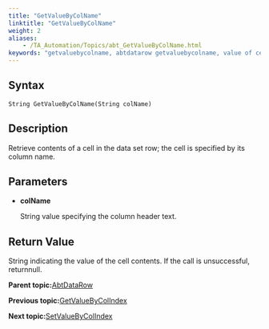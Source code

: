 ```yaml
--- 
title: "GetValueByColName"
linktitle: "GetValueByColName"
weight: 2
aliases: 
    - /TA_Automation/Topics/abt_GetValueByColName.html
keywords: "getvaluebycolname, abtdatarow getvaluebycolname, value of cell in selected row by column name, content of cell at intersection of selected row and column with specified name"
---
```


## Syntax

`String GetValueByColName(String colName)`

## Description

Retrieve contents of a cell in the data set row; the cell is specified by its column name.

## Parameters

-   **colName**

    String value specifying the column header text.


## Return Value

String indicating the value of the cell contents. If the call is unsuccessful, returnnull.

**Parent topic:**[AbtDataRow](/TA_Automation/Topics/abt_AbtDataRow.html)

**Previous topic:**[GetValueByColIndex](/TA_Automation/Topics/abt_GetValueByColIndex.html)

**Next topic:**[SetValueByColIndex](/TA_Automation/Topics/abt_SetValueByColIndex.html)

